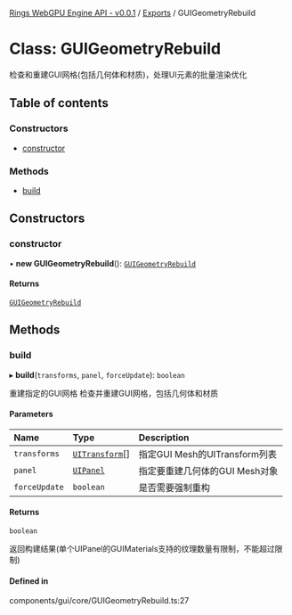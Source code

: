 [Rings WebGPU Engine API - v0.0.1](../README.md) / [Exports](../modules.md) / GUIGeometryRebuild

# Class: GUIGeometryRebuild

检查和重建GUI网格(包括几何体和材质)，处理UI元素的批量渲染优化

## Table of contents

### Constructors

- [constructor](GUIGeometryRebuild.md#constructor)

### Methods

- [build](GUIGeometryRebuild.md#build)

## Constructors

### constructor

• **new GUIGeometryRebuild**(): [`GUIGeometryRebuild`](GUIGeometryRebuild.md)

#### Returns

[`GUIGeometryRebuild`](GUIGeometryRebuild.md)

## Methods

### build

▸ **build**(`transforms`, `panel`, `forceUpdate`): `boolean`

重建指定的GUI网格
检查并重建GUI网格，包括几何体和材质

#### Parameters

| Name | Type | Description |
| :------ | :------ | :------ |
| `transforms` | [`UITransform`](UITransform.md)[] | 指定GUI Mesh的UITransform列表 |
| `panel` | [`UIPanel`](UIPanel.md) | 指定要重建几何体的GUI Mesh对象 |
| `forceUpdate` | `boolean` | 是否需要强制重构 |

#### Returns

`boolean`

返回构建结果(单个UIPanel的GUIMaterials支持的纹理数量有限制，不能超过限制)

#### Defined in

components/gui/core/GUIGeometryRebuild.ts:27
